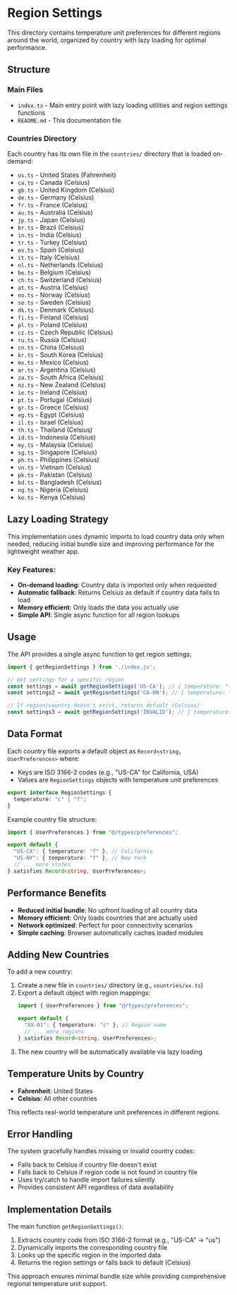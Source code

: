 # Region Settings

This directory contains temperature unit preferences for different regions around the world, organized by country with lazy loading for optimal performance.

## Structure

### Main Files
- `index.ts` - Main entry point with lazy loading utilities and region settings functions
- `README.md` - This documentation file

### Countries Directory
Each country has its own file in the `countries/` directory that is loaded on-demand:

- `us.ts` - United States (Fahrenheit)
- `ca.ts` - Canada (Celsius)
- `gb.ts` - United Kingdom (Celsius)
- `de.ts` - Germany (Celsius)
- `fr.ts` - France (Celsius)
- `au.ts` - Australia (Celsius)
- `jp.ts` - Japan (Celsius)
- `br.ts` - Brazil (Celsius)
- `in.ts` - India (Celsius)
- `tr.ts` - Turkey (Celsius)
- `es.ts` - Spain (Celsius)
- `it.ts` - Italy (Celsius)
- `nl.ts` - Netherlands (Celsius)
- `be.ts` - Belgium (Celsius)
- `ch.ts` - Switzerland (Celsius)
- `at.ts` - Austria (Celsius)
- `no.ts` - Norway (Celsius)
- `se.ts` - Sweden (Celsius)
- `dk.ts` - Denmark (Celsius)
- `fi.ts` - Finland (Celsius)
- `pl.ts` - Poland (Celsius)
- `cz.ts` - Czech Republic (Celsius)
- `ru.ts` - Russia (Celsius)
- `cn.ts` - China (Celsius)
- `kr.ts` - South Korea (Celsius)
- `mx.ts` - Mexico (Celsius)
- `ar.ts` - Argentina (Celsius)
- `za.ts` - South Africa (Celsius)
- `nz.ts` - New Zealand (Celsius)
- `ie.ts` - Ireland (Celsius)
- `pt.ts` - Portugal (Celsius)
- `gr.ts` - Greece (Celsius)
- `eg.ts` - Egypt (Celsius)
- `il.ts` - Israel (Celsius)
- `th.ts` - Thailand (Celsius)
- `id.ts` - Indonesia (Celsius)
- `my.ts` - Malaysia (Celsius)
- `sg.ts` - Singapore (Celsius)
- `ph.ts` - Philippines (Celsius)
- `vn.ts` - Vietnam (Celsius)
- `pk.ts` - Pakistan (Celsius)
- `bd.ts` - Bangladesh (Celsius)
- `ng.ts` - Nigeria (Celsius)
- `ke.ts` - Kenya (Celsius)

## Lazy Loading Strategy

This implementation uses dynamic imports to load country data only when needed, reducing initial bundle size and improving performance for the lightweight weather app.

### Key Features:
- **On-demand loading**: Country data is imported only when requested
- **Automatic fallback**: Returns Celsius as default if country data fails to load
- **Memory efficient**: Only loads the data you actually use
- **Simple API**: Single async function for all region lookups

## Usage

The API provides a single async function to get region settings:

```ts
import { getRegionSettings } from './index.js';

// Get settings for a specific region
const settings = await getRegionSettings('US-CA'); // { temperature: "f" }
const settings2 = await getRegionSettings('CA-ON'); // { temperature: "c" }

// If region/country doesn't exist, returns default (Celsius)
const settings3 = await getRegionSettings('INVALID'); // { temperature: "c" }
```

## Data Format

Each country file exports a default object as `Record<string, UserPreferences>` where:
- Keys are ISO 3166-2 codes (e.g., "US-CA" for California, USA)
- Values are `RegionSettings` objects with temperature unit preferences

```ts
export interface RegionSettings {
  temperature: "c" | "f";
}
```

Example country file structure:

```ts
import { UserPreferences } from "@/types/preferences";

export default {
  "US-CA": { temperature: "f" }, // California
  "US-NY": { temperature: "f" }, // New York
  // ... more states
} satisfies Record<string, UserPreferences>;
```

## Performance Benefits

- **Reduced initial bundle**: No upfront loading of all country data
- **Memory efficient**: Only loads countries that are actually used
- **Network optimized**: Perfect for poor connectivity scenarios
- **Simple caching**: Browser automatically caches loaded modules

## Adding New Countries

To add a new country:

1. Create a new file in `countries/` directory (e.g., `countries/xx.ts`)
2. Export a default object with region mappings:
   ```ts
   import { UserPreferences } from "@/types/preferences";

   export default {
     "XX-01": { temperature: "c" }, // Region name
     // ... more regions
   } satisfies Record<string, UserPreferences>;
   ```
3. The new country will be automatically available via lazy loading

## Temperature Units by Country

- **Fahrenheit**: United States
- **Celsius**: All other countries

This reflects real-world temperature unit preferences in different regions.

## Error Handling

The system gracefully handles missing or invalid country codes:
- Falls back to Celsius if country file doesn't exist
- Falls back to Celsius if region code is not found in country file
- Uses try/catch to handle import failures silently
- Provides consistent API regardless of data availability

## Implementation Details

The main function `getRegionSettings()`:

1. Extracts country code from ISO 3166-2 format (e.g., "US-CA" → "us")
2. Dynamically imports the corresponding country file
3. Looks up the specific region in the imported data
4. Returns the region settings or falls back to default (Celsius)

This approach ensures minimal bundle size while providing comprehensive regional temperature unit support.
